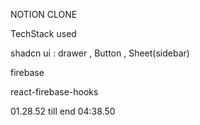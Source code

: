NOTION CLONE

TechStack used

shadcn ui : drawer , Button , Sheet(sidebar)

firebase

react-firebase-hooks

01.28.52
till end 04:38.50

